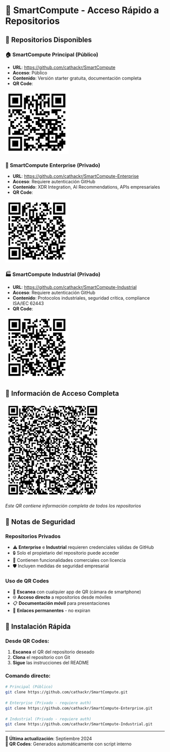 # 📱 SmartCompute - Acceso Rápido a Repositorios

## 🔗 Repositorios Disponibles

### 🏠 SmartCompute Principal (Público)
- **URL**: https://github.com/cathackr/SmartCompute
- **Acceso**: Público
- **Contenido**: Versión starter gratuita, documentación completa
- **QR Code**:

<img src="../assets/qr_codes/smartcompute_main_qr.png" alt="SmartCompute Main QR" width="200">

### 🏢 SmartCompute Enterprise (Privado)
- **URL**: https://github.com/cathackr/SmartCompute-Enterprise
- **Acceso**: Requiere autenticación GitHub
- **Contenido**: XDR Integration, AI Recommendations, APIs empresariales
- **QR Code**:

<img src="../assets/qr_codes/smartcompute_enterprise_qr.png" alt="SmartCompute Enterprise QR" width="200">

### 🏭 SmartCompute Industrial (Privado)
- **URL**: https://github.com/cathackr/SmartCompute-Industrial
- **Acceso**: Requiere autenticación GitHub
- **Contenido**: Protocolos industriales, seguridad crítica, compliance ISA/IEC 62443
- **QR Code**:

<img src="../assets/qr_codes/smartcompute_industrial_qr.png" alt="SmartCompute Industrial QR" width="200">

## 📱 Información de Acceso Completa

<img src="../assets/qr_codes/smartcompute_access_info_qr.png" alt="SmartCompute Access Info QR" width="300">

*Este QR contiene información completa de todos los repositorios*

## 🔐 Notas de Seguridad

### Repositorios Privados
- ⚠️ **Enterprise** e **Industrial** requieren credenciales válidas de GitHub
- 🔒 Solo el propietario del repositorio puede acceder
- 💼 Contienen funcionalidades comerciales con licencia
- 🛡️ Incluyen medidas de seguridad empresarial

### Uso de QR Codes
- 📱 **Escanea** con cualquier app de QR (cámara de smartphone)
- 🌐 **Acceso directo** a repositorios desde móviles
- 📋 **Documentación móvil** para presentaciones
- 🔗 **Enlaces permanentes** - no expiran

## 🚀 Instalación Rápida

### Desde QR Codes:
1. **Escanea** el QR del repositorio deseado
2. **Clona** el repositorio con Git
3. **Sigue** las instrucciones del README

### Comando directo:
```bash
# Principal (Público)
git clone https://github.com/cathackr/SmartCompute.git

# Enterprise (Privado - requiere auth)
git clone https://github.com/cathackr/SmartCompute-Enterprise.git

# Industrial (Privado - requiere auth)
git clone https://github.com/cathackr/SmartCompute-Industrial.git
```

---

**📅 Última actualización**: Septiembre 2024  
**🔄 QR Codes**: Generados automáticamente con script interno